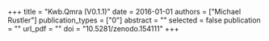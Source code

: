 +++
title = "Kwb.Qmra (V0.1.1)"
date = 2016-01-01
authors = ["Michael Rustler"]
publication_types = ["0"]
abstract = ""
selected = false
publication = ""
url_pdf = ""
doi = "10.5281/zenodo.154111"
+++

